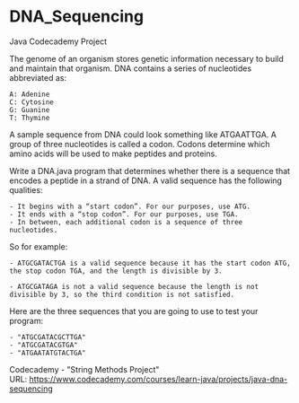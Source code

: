 # DNA_Sequencing
Java Codecademy Project

The genome of an organism stores genetic information necessary to build and maintain that organism. DNA contains a series of nucleotides abbreviated as:

    A: Adenine
    C: Cytosine
    G: Guanine
    T: Thymine

A sample sequence from DNA could look something like ATGAATTGA. A group of three nucleotides is called a codon. Codons determine which amino acids will be used to make peptides and proteins.

Write a DNA.java program that determines whether there is a sequence that encodes a peptide in a strand of DNA. A valid sequence has the following qualities:

    - It begins with a “start codon”. For our purposes, use ATG.
    - It ends with a “stop codon”. For our purposes, use TGA.
    - In between, each additional codon is a sequence of three nucleotides.

So for example:

    - ATGCGATACTGA is a valid sequence because it has the start codon ATG, the stop codon TGA, and the length is divisible by 3.

    - ATGCGATAGA is not a valid sequence because the length is not divisible by 3, so the third condition is not satisfied.

Here are the three sequences that you are going to use to test your program:

    - "ATGCGATACGCTTGA"
    - "ATGCGATACGTGA"
    - "ATGAATATGTACTGA"

Codecademy - "String Methods Project" <br>
URL: https://www.codecademy.com/courses/learn-java/projects/java-dna-sequencing
